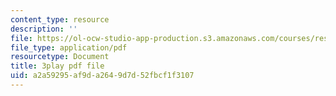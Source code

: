 ```yaml
---
content_type: resource
description: ''
file: https://ol-ocw-studio-app-production.s3.amazonaws.com/courses/res-3-004-visualizing-materials-science-fall-2017/a2a59295af9da2649d7d52fbcf1f3107_o96K8fkOrG8.pdf
file_type: application/pdf
resourcetype: Document
title: 3play pdf file
uid: a2a59295-af9d-a264-9d7d-52fbcf1f3107
---
```

